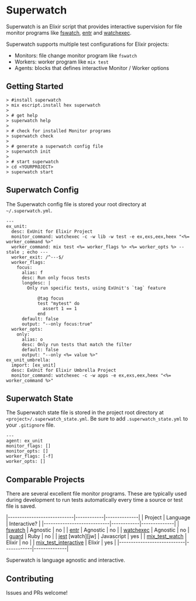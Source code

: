 # Superwatch

Superwatch is an Elixir script that provides interactive supervision for file
monitor programs like [fswatch][f], [entr][e] and [watchexec][w].

Superwatch supports multiple test configurations for Elixir projects:

- Monitors: file change monitor program like `fswatch`
- Workers: worker program like `mix test`
- Agents: blocks that defines interactive Monitor / Worker options

## Getting Started

    > #install superwatch 
    > mix escript.install hex superwatch 
    >
    > # get help
    > superwatch help
    >
    > # check for installed Monitor programs
    > superwatch check 
    >
    > # generate a superwatch config file
    > superwatch init 
    >
    > # start superwatch
    > cd <YOURPROJECT>
    > superwatch start

## Superwatch Config

The Superwatch config file is stored your root directory at `~/.superwatch.yml`.

    ---
    ex_unit:
      desc: ExUnit for Elixir Project
      monitor_command: watchexec -c -w lib -w test -e ex,exs,eex,heex "<%= worker_command %>"
      worker_command: mix test <%= worker_flags %> <%= worker_opts %> --stale ; echo ---
      worker_exit: /^---$/
      worker_flags:
        focus: 
          alias: f
          desc: Run only focus tests
          longdesc: |
            Only run specific tests, using ExUnit's `tag` feature
    
                @tag focus
                test "mytest" do 
                  assert 1 == 1
                end
          default: false
          output: "--only focus:true" 
      worker_opts:
        only: 
          alias: o
          desc: Only run tests that match the filter
          default: false
          output: "--only <%= value %>" 
    ex_unit_umbrella: 
      import: [ex_unit]
      desc: ExUnit for Elixir Umbrella Project
      monitor_command: watchexec -c -w apps -e ex,exs,eex,heex "<%= worker_command %>"

## Superwatch State 

The Superwatch state file is stored in the project root directory at
`<project>/.superwatch_state.yml`.  Be sure to add `.superwatch_state.yml` to
your `.gitignore` file.

    ---
    agent: ex_unit
    monitor_flags: []
    monitor_opts: []
    worker_flags: [-f]
    worker_opts: []

## Comparable Projects

There are several excellent file monitor programs.  These are typically used
during development to run tests automatically every time a source or test file
is saved.

|----------------------------|------------|--------------|
| Project                    | Language   | Interactive? |
|----------------------------|------------|--------------|
| [fswatch][f]               | Agnostic   | no           |
| [entr][e]                  | Agnostic   | no           |
| [watchexec][w]             | Agnostic   | no           |
| [guard][g]                 | Ruby       | no           |
| [jest][j] [watch][jw]      | Javascript | yes          |
| [mix_test_watch][mw]       | Elixir     | no           |
| [mix_test_interactive][mi] | Elixir     | yes          |
|----------------------------|------------|--------------|

Superwatch is language agnostic and interactive.

[f]: https://emcrisostomo.github.io/fswatch/
[e]: http://eradman.com/entrproject/
[w]: https://watchexec.github.io/
[g]: https://github.com/guard/guard
[j]: https://jestjs.io/
[ji]: https://egghead.io/lessons/javascript-use-jest-s-interactive-watch-mode 
[mw]: https://hex.pm/packages/mix_test_watch
[mi]: https://hexdocs.pm/mix_test_interactive/readme.html

## Contributing

Issues and PRs welcome!

